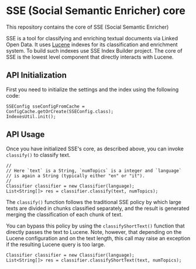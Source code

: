 SSE (Social Semantic Enricher) core
===================================

This repository contains the core of SSE (Social Semantic Enricher)

SSE is a tool for classifying and enriching textual documents via Linked Open Data.
It uses [Lucene](http://lucene.apache.org/core/) indexes for its classification 
and enrichment system. 
To build such indexes use SSE Index Builder project.
The core of SSE is the lowest level component that directly interacts with Lucene.

API Initialization
------------------

First you need to initialize the settings and the index using
the following code:

    SSEConfig sseConfigFromCache = ConfigCache.getOrCreate(SSEConfig.class);
    IndexesUtil.init();

API Usage
---------

Once you have initialized SSE's core, as described above, you can
invoke `classify()` to classify text.

    //
    // Here `text` is a String, `numTopics` is a integer and `language`
    // is again a String (typically either "en" or "it").
    //
    Classifier classifier = new Classifier(language);
    List<String[]> res = classifier.classify(text, numTopics);

The `classify()` function follows the traditional SSE policy by which
large texts are divided in chunks classified separately, and the result
is generated merging the classification of each chunk of text.

You can bypass this policy by using the `classifyShortText()` function
that directly passes the text to Lucene. Note, however, that depending on
the Lucene configuration and on the text length, this call may raise an
exception if the resulting Lucene query is too large.

    Classifier classifier = new Classifier(language);
    List<String[]> res = classifier.classifyShortText(text, numTopics);
